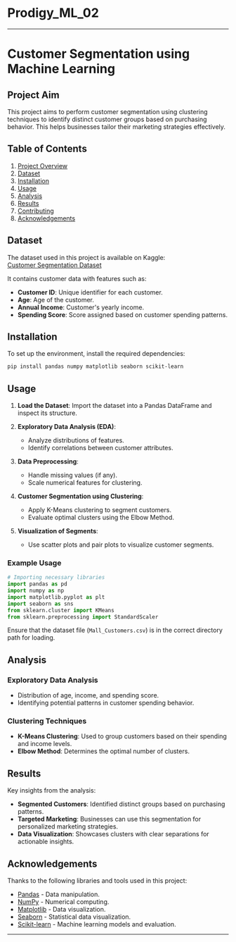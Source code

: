 # Prodigy_ML_02
---

# Customer Segmentation using Machine Learning

## Project Aim

This project aims to perform customer segmentation using clustering techniques to identify distinct customer groups based on purchasing behavior. This helps businesses tailor their marketing strategies effectively.

## Table of Contents

1. [Project Overview](#overview)
2. [Dataset](#dataset)
3. [Installation](#installation)
4. [Usage](#usage)
5. [Analysis](#analysis)
6. [Results](#results)
7. [Contributing](#contributing)
8. [Acknowledgements](#acknowledgements)

## Dataset

The dataset used in this project is available on Kaggle:  
[Customer Segmentation Dataset](https://www.kaggle.com/datasets/vjchoudhary7/customer-segmentation-tutorial-in-python)

It contains customer data with features such as:
- **Customer ID**: Unique identifier for each customer.
- **Age**: Age of the customer.
- **Annual Income**: Customer's yearly income.
- **Spending Score**: Score assigned based on customer spending patterns.

## Installation

To set up the environment, install the required dependencies:

```bash
pip install pandas numpy matplotlib seaborn scikit-learn
```

## Usage

1. **Load the Dataset**:
   Import the dataset into a Pandas DataFrame and inspect its structure.

2. **Exploratory Data Analysis (EDA)**:
   - Analyze distributions of features.
   - Identify correlations between customer attributes.

3. **Data Preprocessing**:
   - Handle missing values (if any).
   - Scale numerical features for clustering.

4. **Customer Segmentation using Clustering**:
   - Apply K-Means clustering to segment customers.
   - Evaluate optimal clusters using the Elbow Method.

5. **Visualization of Segments**:
   - Use scatter plots and pair plots to visualize customer segments.

### Example Usage

```python
# Importing necessary libraries
import pandas as pd
import numpy as np
import matplotlib.pyplot as plt
import seaborn as sns
from sklearn.cluster import KMeans
from sklearn.preprocessing import StandardScaler
```

Ensure that the dataset file (`Mall_Customers.csv`) is in the correct directory path for loading.

## Analysis

### Exploratory Data Analysis
- Distribution of age, income, and spending score.
- Identifying potential patterns in customer spending behavior.

### Clustering Techniques
- **K-Means Clustering**: Used to group customers based on their spending and income levels.
- **Elbow Method**: Determines the optimal number of clusters.

## Results

Key insights from the analysis:
- **Segmented Customers**: Identified distinct groups based on purchasing patterns.
- **Targeted Marketing**: Businesses can use this segmentation for personalized marketing strategies.
- **Data Visualization**: Showcases clusters with clear separations for actionable insights.

## Acknowledgements

Thanks to the following libraries and tools used in this project:
- [Pandas](https://pandas.pydata.org/) - Data manipulation.
- [NumPy](https://numpy.org/) - Numerical computing.
- [Matplotlib](https://matplotlib.org/) - Data visualization.
- [Seaborn](https://seaborn.pydata.org/) - Statistical data visualization.
- [Scikit-learn](https://scikit-learn.org/) - Machine learning models and evaluation.

---


